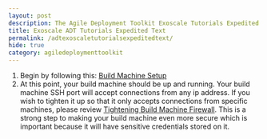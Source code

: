 ```yaml
---
layout: post
description: The Agile Deployment Toolkit Exoscale Tutorials Expedited Text 
title: Exoscale ADT Tutorials Expedited Text
permalink: /adtexoscaletutorialsexpeditedtext/
hide: true
category: agiledeploymenttoolkit
---
```


1. Begin by following this: [Build Machine Setup](https://www.codebreakers.uk/adtexoscaletutorialsbuildmachine/)
2. At this point, your build machine should be up and running. Your build machine SSH port will accept connections from any ip address. If you wish to tighten it up so that it only accepts connections from specific machines, please review [Tightening Build Machine Firewall](https://github.com/agile-deployer/agile-infrastructure-build-client-scripts/blob/master/doco/AgileToolkitDeployment/TightenBuildMachineAccess.md). This is a strong step to making your build machine even more secure which is important because it will have sensitive credentials stored on it. 
